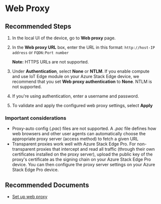 <properties
  pagetitle="Web Proxy"
  service="microsoft.databoxedge"
  resource="databoxedgedevices"
  ms.author="hadhand,alkohli"
  selfhelptype="Generic"
  supporttopicids="32745971,32785543,32785606"
  resourcetags=""
  productpesids="16597,17133,17132"
  cloudenvironments="public,fairfax,mooncake,blackforest,ussec,usnat"
  articleid="cc447668-5f63-492a-848f-3e56176a7182"
  ownershipid="StorageMediaEdge_AzureStack_Edge" />
# Web Proxy


## **Recommended Steps**

1. In the local UI of the device, go to **Web proxy** page.
2. In the **Web proxy URL** box, enter the URL in this format:
   `http://host-IP address` or `FQDN:Port number`

    **Note:** HTTPS URLs are not supported.

3. Under **Authentication**, select **None** or **NTLM**. If you enable compute and use IoT Edge module on your Azure Stack Edge device, we recommend that you set **Web proxy authentication** to **None**. NTLM is not supported.

4. If you're using authentication, enter a username and password.
5. To validate and apply the configured web proxy settings, select **Apply**


### Important considerations

* Proxy-auto config (*.pac*) files are not supported. A *.pac* file defines how web browsers and other user agents can automatically choose the appropriate proxy server (access method) to fetch a given URL
* Transparent proxies work well with Azure Stack Edge Pro. For non-transparent proxies that intercept and read all traffic (through their own certificates installed on the proxy server), upload the public key of the proxy's certificate as the signing chain on your Azure Stack Edge Pro device. You can then configure the proxy server settings on your Azure Stack Edge Pro device. 

## **Recommended Documents**

* [Set up web proxy](https://docs.microsoft.com/azure/databox-online/azure-stack-edge-gpu-deploy-configure-network-compute-web-proxy#configure-web-proxy)